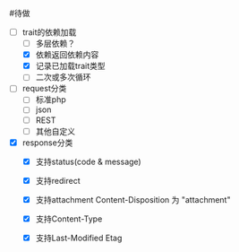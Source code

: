 
#待做
- [ ] trait的依赖加载
  - [ ] 多层依赖？
  - [x] 依赖返回依赖内容
  - [x] 记录已加载trait类型
  - [ ] 二次或多次循环
- [ ] request分类
  - [ ] 标准php
  - [ ] json
  - [ ] REST
  - [ ] 其他自定义
- [x] response分类
  - [x] 支持status(code & message)
  - [x] 支持redirect
  - [x] 支持attachment Content-Disposition 为 "attachment"
  - [x] 支持Content-Type
  - [x] 支持Last-Modified Etag
  
  
 
